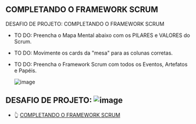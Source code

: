 ## COMPLETANDO O FRAMEWORK SCRUM
DESAFIO DE PROJETO: COMPLETANDO O FRAMEWORK SCRUM 
  - TO DO: Preencha o Mapa Mental abaixo com os PILARES e VALORES do Scrum.
  - TO DO: Movimente os cards da "mesa" para as colunas corretas.
  - TO DO: Preencha o Framework Scrum com todos os Eventos, Artefatos e Papéis.




    ![image](https://github.com/user-attachments/assets/36f536ed-8274-46a0-973b-edff4c7a3373)


## DESAFIO DE PROJETO: ![image](https://github.com/user-attachments/assets/bf46a3d7-a084-4d20-93d2-3483dd3aa10e)


 - 👆 [ COMPLETANDO O FRAMEWORK SCRUM](https://miro.com/welcomeonboard/Vm4zTklwMVdJSzBwNHQzV1lTSkpmOWU0cldXVGlZYWVEendyTWNLZHI3RjZGT09VWHh0a2RBa1g4Z2I3RXd0YXwzMDc0NDU3MzYzMjA2MDExOTMxfDI=?share_link_id=903892253370)
   
